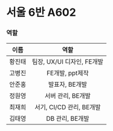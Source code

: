# 서울 6반 A602

### 역할

|  이름  |            역할            |
| :----: | :------------------------: |
| 황진태 | 팀장, UX/UI 디자인, FE개발 |
| 고병진 |      FE개발, ppt제작       |
| 안준홍 |       발표자, BE개발       |
| 정원영 |     서버 관리, BE개발      |
| 최재희 |  서기, CI/CD 관리, BE개발  |
| 김태영 |      DB 관리, BE개발       |
